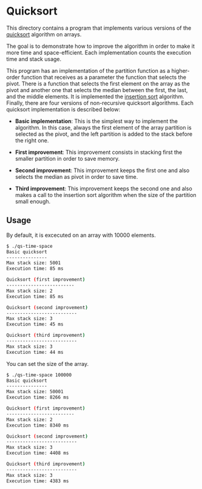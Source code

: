 # Quicksort

This directory contains a program that implements various versions
of the [quicksort](https://en.wikipedia.org/wiki/Quicksort) algorithm
on arrays.

The goal is to demonstrate how to improve the algorithm in order to
make it more time and space-efficient. Each implementation counts
the execution time and stack usage.

This program has an implementation of the partition function as a
higher-order function that receives as a parameter the function that
selects the pivot. There is a function that selects the first element
on the array as the pivot and another one that selects the median between
the first, the last, and the middle elements. It is implemented the
[insertion sort](https://en.wikipedia.org/wiki/Insertion_sort) algorithm.
Finally, there are four versions of non-recursive quicksort algorithms.
Each quicksort implementation is described below:

- **Basic implementation**: This is the simplest way to implement the algorithm.
   In this case, always the first element of the array partition is selected as
   the pivot, and the left partition is added to the stack before the right one.

- **First improvement**: This improvement consists in stacking first the smaller
  partition in order to save memory.

- **Second improvement**: This improvement keeps the first one and also selects
  the median as pivot in order to save time.

- **Third improvement**: This improvement keeps the second one and also makes a call
  to the insertion sort algorithm when the size of the partition small enough.

## Usage

By default, it is excecuted on an array with 10000 elements.

```bash
$ ./qs-time-space
Basic quicksort
---------------
Max stack size: 5001
Execution time: 85 ms

Quicksort (first improvement)
-------------------------
Max stack size: 2
Execution time: 85 ms

Quicksort (second improvement)
--------------------------
Max stack size: 3
Execution time: 45 ms

Quicksort (third improvement)
--------------------------
Max stack size: 3
Execution time: 44 ms
```

You can set the size of the array.

```bash
$ ./qs-time-space 100000
Basic quicksort
---------------
Max stack size: 50001
Execution time: 8266 ms

Quicksort (first improvement)
-------------------------
Max stack size: 2
Execution time: 8340 ms

Quicksort (second improvement)
--------------------------
Max stack size: 3
Execution time: 4408 ms

Quicksort (third improvement)
--------------------------
Max stack size: 3
Execution time: 4383 ms
```
